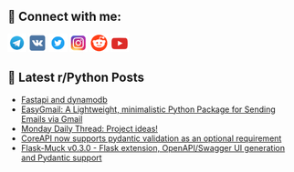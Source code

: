 ## 🔎 Connect with me:
[<img src="https://github.com/bullbesh/bullbesh/blob/main/images/Telegram.png" width="32" height="32" />](https://t.me/bullbesh)
[<img src="https://github.com/bullbesh/bullbesh/blob/main/images/VK.png" width="32" height="32" />](https://vk.com/bullbesh)
[<img src="https://github.com/bullbesh/bullbesh/blob/main/images/Twitter.png" width="32" height="32" />](https://twitter.com/bullbesh1)
[<img src="https://github.com/bullbesh/bullbesh/blob/main/images/Instagram.png" width="32" height="32" />](https://www.instagram.com/bullbesh)
[<img src="https://github.com/bullbesh/bullbesh/blob/main/images/Reddit.png" width="32" height="32" />](https://www.reddit.com/user/bullbesh)
[<img src="https://github.com/bullbesh/bullbesh/blob/main/images/YouTube.png" width="32" height="32" />](https://www.youtube.com/channel/UCtfjRs6uzgq5mfm8S06WTcg)

## 📕 Latest r/Python Posts
<!-- BLOG-POST-LIST:START -->
- [Fastapi and dynamodb](https://www.reddit.com/r/Python/comments/1adp2if/fastapi_and_dynamodb/)
- [EasyGmail: A Lightweight, minimalistic Python Package for Sending Emails via Gmail](https://www.reddit.com/r/Python/comments/1adk1fp/easygmail_a_lightweight_minimalistic_python/)
- [Monday Daily Thread: Project ideas!](https://www.reddit.com/r/Python/comments/1adh77h/monday_daily_thread_project_ideas/)
- [CoreAPI now supports pydantic validation as an optional requirement](https://www.reddit.com/r/Python/comments/1adb20a/coreapi_now_supports_pydantic_validation_as_an/)
- [Flask-Muck v0.3.0 - Flask extension, OpenAPI/Swagger UI generation and Pydantic support](https://www.reddit.com/r/Python/comments/1ad7z6c/flaskmuck_v030_flask_extension_openapiswagger_ui/)
<!-- BLOG-POST-LIST:END -->
